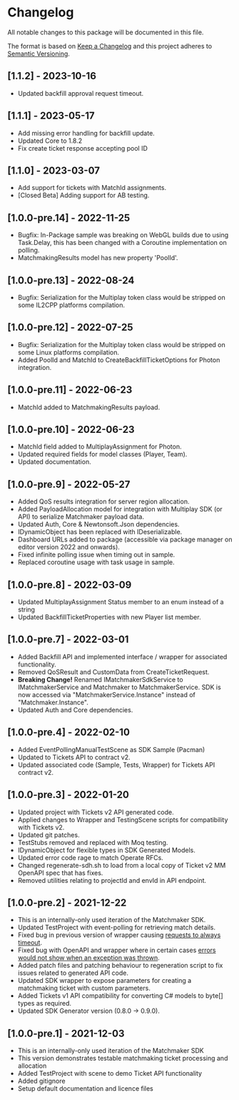 # Changelog

All notable changes to this package will be documented in this file.

The format is based on [Keep a Changelog](http://keepachangelog.com/en/1.0.0/)
and this project adheres to [Semantic Versioning](http://semver.org/spec/v2.0.0.html).

## [1.1.2] - 2023-10-16
* Updated backfill approval request timeout.

## [1.1.1] - 2023-05-17
* Add missing error handling for backfill update.
* Updated Core to 1.8.2
* Fix create ticket response accepting pool ID

## [1.1.0] - 2023-03-07
* Add support for tickets with MatchId assignments.
* [Closed Beta] Adding support for AB testing.

## [1.0.0-pre.14] - 2022-11-25
* Bugfix: In-Package sample was breaking on WebGL builds due to using Task.Delay, this has been changed with a Coroutine implementation on polling.
* MatchmakingResults model has new property 'PoolId'.

## [1.0.0-pre.13] - 2022-08-24
* Bugfix: Serialization for the Multiplay token class would be stripped on some IL2CPP platforms compilation. 

## [1.0.0-pre.12] - 2022-07-25
* Bugfix: Serialization for the Multiplay token class would be stripped on some Linux platforms compilation.
* Added PoolId and MatchId to CreateBackfillTicketOptions for Photon integration.

## [1.0.0-pre.11] - 2022-06-23
* MatchId added to MatchmakingResults payload.

## [1.0.0-pre.10] - 2022-06-23
* MatchId field added to MultiplayAssignment for Photon.
* Updated required fields for model classes (Player, Team).
* Updated documentation.

## [1.0.0-pre.9] - 2022-05-27
* Added QoS results integration for server region allocation.
* Added PayloadAllocation model for integration with Multiplay SDK (or API) to serialize Matchmaker payload data.
* Updated Auth, Core & Newtonsoft.Json dependencies.
* IDynamicObject has been replaced with IDeserializable.
* Dashboard URLs added to package (accessible via package manager on editor version 2022 and onwards).
* Fixed infinite polling issue when timing out in sample.
* Replaced coroutine usage with task usage in sample.

## [1.0.0-pre.8] - 2022-03-09
* Updated MultiplayAssignment Status member to an enum instead of a string
* Updated BackfillTicketProperties with new Player list member.

## [1.0.0-pre.7] - 2022-03-01
* Added Backfill API and implemented interface / wrapper for associated functionality.
* Removed QoSResult and CustomData from CreateTicketRequest.
* **Breaking Change!** Renamed IMatchmakerSdkService to IMatchmakerService and Matchmaker to MatchmakerService. SDK is now accessed via "MatchmakerService.Instance" instead of "Matchmaker.Instance".
* Updated Auth and Core dependencies.

## [1.0.0-pre.4] - 2022-02-10

* Added EventPollingManualTestScene as SDK Sample (Pacman)
* Updated to Tickets API to contract v2. 
* Updated associated code (Sample, Tests, Wrapper) for Tickets API contract v2.

## [1.0.0-pre.3] - 2022-01-20
 
* Updated project with Tickets v2 API generated code.
* Applied changes to Wrapper and TestingScene scripts for compatibility with Tickets v2.
* Updated git patches.
* TestStubs removed and replaced with Moq testing.
* IDynamicObject for flexible types in SDK Generated Models.
* Updated error code rage to match Operate RFCs.
* Changed regenerate-sdh.sh to load from a local copy of Ticket v2 MM OpenAPI spec that has fixes.
* Removed utilities relating to projectId and envId in API endpoint.

## [1.0.0-pre.2] - 2021-12-22

* This is an internally-only used iteration of the Matchmaker SDK.
* Updated TestProject with event-polling for retrieving match details.
* Fixed bug in previous version of wrapper causing [requests to always timeout](https://jira.unity3d.com/browse/MPSSDK-113).
* Fixed bug with OpenAPI and wrapper where in certain cases [errors would not show when an exception was thrown](https://jira.unity3d.com/browse/MPSSDK-114).
* Added patch files and patching behaviour to regeneration script to fix issues related to generated API code.
* Updated SDK wrapper to expose parameters for creating a matchmaking ticket with custom parameters.
* Added Tickets v1 API compatibility for converting C# models to byte[] types as required. 
* Updated SDK Generator version (0.8.0 -> 0.9.0).

## [1.0.0-pre.1] - 2021-12-03

* This is an internally-only used iteration of the Matchmaker SDK
* This version demonstrates testable matchmaking ticket processing and allocation
* Added TestProject with scene to demo Ticket API functionality
* Added gitignore
* Setup default documentation and licence files
